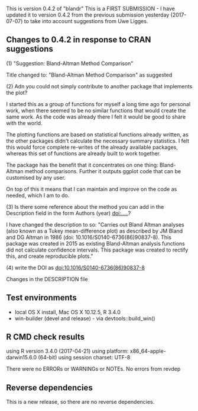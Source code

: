 This is version 0.4.2 of "blandr"
This is a FIRST SUBMISSION - I have updated it to version 0.4.2 from the previous submission yesterday (2017-07-07) to take into account suggestions from Uwe Ligges.

## Changes to 0.4.2 in response to CRAN suggestions
(1) "Suggestion: Bland-Altman Method Comparison"

Title changed to: "Bland-Altman Method Comparison" as suggested

(2) Adn you could not simply contribute to another package that implements
the plot?

I started this as a group of functions for myself a long time ago for personal work, when there seemed to be no similar functions that would create the same work. As the code was already there I felt it would be good to share with the world.

The plotting functions are based on statistical functions already written, as the other packages didn't calculate the necessary summary statistics. I felt this would force complete re-writes of the already available packages, whereas this set of functions are already built to work together.

The package has the benefit that it concentrates on one thing: Bland-Altman method comparisons. Further it outputs ggplot code that can be customised by any user.

On top of this it means that I can maintain and improve on the code as needed, which I am to do.

(3) Is there some reference about the method you can add in the Description
field in the form Authors (year) <doi:.....>?

I have changed the description to so: "Carries out Bland Altman analyses (also known as a Tukey mean-difference plot) as described by JM Bland and DG Altman in 1986 (doi: 10.1016/S0140-6736(86)90837-8). This package was created in 2015 as existing Bland-Altman analysis functions did not calculate confidence intervals. This package was created to rectify this,  and create reproducible plots."

(4) write the DOI as <doi:10.1016/S0140-6736(86)90837-8>

Changes in the DESCRIPTION file

## Test environments
* local OS X install, Mac OS X 10.12.5, R 3.4.0
* win-builder (devel and release) - via devtools::build_win()

## R CMD check results
using R version 3.4.0 (2017-04-21)
using platform: x86_64-apple-darwin15.6.0 (64-bit)
using session charset: UTF-8

There were no ERRORs or WARNINGs or NOTEs.
No errors from revdep

## Reverse dependencies

This is a new release, so there are no reverse dependencies.
